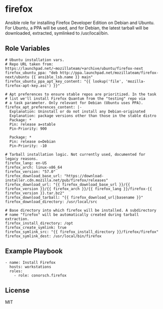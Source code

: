 firefox
=========

Ansible role for installing Firefox Developer Edition on Debian and Ubuntu.
For Ubuntu, a PPA will be used, and for Debian, the latest tarball will be
downloaded, extracted, symlinked to /usr/local/bin.

Role Variables
--------------
```
# Ubuntu installation vars.
# Repo URL taken from: https://launchpad.net/~mozillateam/+archive/ubuntu/firefox-next
firefox_ubuntu_ppa: "deb http://ppa.launchpad.net/mozillateam/firefox-next/ubuntu {{ ansible_lsb.name }} main"
firefox_ubuntu_ppa_apt_key_content: "{{ lookup('file', 'mozilla-firefox-apt-key.asc') }}"

# Apt preferences to ensure stable repos are prioritized. In the task
# list we'll install Firefox Quantum from the "testing" repo via
# a task parameter. Only relevant for Debian (Ubuntu uses PPA).
firefox_apt_preferences_content: |-
  Explanation: Uninstall or do not install any Debian-originated
  Explanation: package versions other than those in the stable distro
  Package: *
  Pin: release a=stable
  Pin-Priority: 900

  Package: *
  Pin: release o=Debian
  Pin-Priority: -10

# Tarball installation logic. Not currently used, documented for legacy reasons.
firefox_lang: en-US
firefox_arch: linux-x86_64
firefox_version: "57.0"
firefox_download_base_url: "https://download-installer.cdn.mozilla.net/pub/firefox/releases"
firefox_download_url: "{{ firefox_download_base_url }}/{{ firefox_version }}/{{ firefox_arch }}/{{ firefox_lang }}/firefox-{{ firefox_version }}.tar.bz2"
firefox_download_tarball: "{{ firefox_download_url|basename }}"
firefox_download_directory: /usr/local/src

# Base directory into which firefox will be installed. A subdirectory
# name "firefox" will be automatically created during tarball extraction.
firefox_install_directory: /opt
firefox_create_symlink: true
firefox_symlink_src: "{{ firefox_install_directory }}/firefox/firefox"
firefox_symlink_dest: /usr/local/bin/firefox
```

Example Playbook
----------------
```
- name: Install Firefox
  hosts: workstations
  roles:
    - role: conorsch.firefox
```

License
-------

MIT
